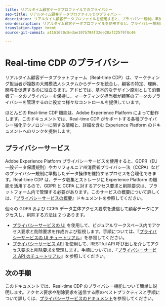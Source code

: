 ```yaml
---
title: リアルタイム顧客データプロファイルでのプライバシー
seo-title: リアルタイム顧客データプロファイルでのプライバシー
description: リアルタイム顧客データプロファイルを使用すると、プライバシー規制に準拠したデータ操作を維持するプロセスを合理化できます。
seo-description: リアルタイム顧客データプロファイルを使用すると、プライバシー規制に準拠したデータ操作を維持するプロセスを合理化できます。
translation-type: tm+mt
source-git-commit: a1161630c8edae107b784f32ee20af225f9f8c46

---
```



# Real-time CDP のプライバシー

リアルタイム顧客データプラットフォーム（Real-time CDP）は、マーケティング担当者が複数の大規模法人システムからデータを統合し、顧客の特定、理解、関与を促進するのに役立ちます。アドビでは、基本的なデザイン原則として消費者データのプライバシーを保持し、マーケティング担当者が顧客のデータのプライバシーを管理するのに役立つ様々なコントロールを提供しています。

ほとんどの Real-time CDP 機能は、Adobe Experience Platform によって動作します。このドキュメントでは、Real-time CDP がサポートする各種プライバシー強化テクノロジーに関する情報と、詳細を含む Experience Platform のドキュメントへのリンクを提供します。

## プライバシーサービス

Adobe Experience Platform プライバシーサービスを使用すると、GDPR（EU 一般データ保護規則）やカリフォルニア州消費者プライバシー法（CCPA）などのプライバシー規制に準拠したデータ操作を維持するプロセスを合理化できます。Real-time CDP は、データ収集とストレージに Experience Platform の機能を活用するので、GDPR と CCPA に対するアクセス要求と削除要求は、プラットフォーム内で管理する必要があります。このサービスの概要について詳しくは、『[プライバシーサービスの概要](../../privacy-service/home.md)』ドキュメントを参照してください。

個々の GDPR および CCPA データ主体アクセス要求を送信して顧客データにアクセスし、削除する方法は 2 つあります。

* [プライバシーサービスの UI](https://gdprui.cloud.adobe.io/) を使用して、ビジュアルワークスペース内でアクセス要求と削除要求を作成および監視します。手順については、『[プライバシーサービスの UI チュートリアル](../../privacy-service/ui/overview.md)』を参照してください。
* [プライバシーサービス API](https://www.adobe.io/apis/experienceplatform/home/api-reference.html#!acpdr/swagger-specs/privacy-service.yaml) を使用して、RESTful API 呼び出しを介してアクセス要求と削除要求を管理します。手順については、『[プライバシーサービス API のチュートリアル](../../privacy-service/api/getting-started.md)』を参照してください。

<!-- (Capability will not be available for November GA) 
## Opt-out capabilities

Real-time CDP provides two types of consumer opt-out capabilities:

1. **General opt-out**: (Waiting on info)
1. **Segment-level opt-out of sale**: Opt-out of sale requests are captured using the Profile Privacy mixin (see the section on "Handling opt-out requests" in the [Real-time Customer Profile overview](../../profile/home.md) for more information). Using this, you can exclude users who have opted out from a segment using boolean logic ("AND NOT") in the segment predicate.
-->

## 次の手順

このドキュメントでは、Real-time CDP のプライバシー機能について簡単に説明します。アクセス要求や削除要求を送信する際のベストプラクティスと手順について詳しくは、[プライバシーサービスのドキュメント](../../privacy-service/home.md)を参照してください。